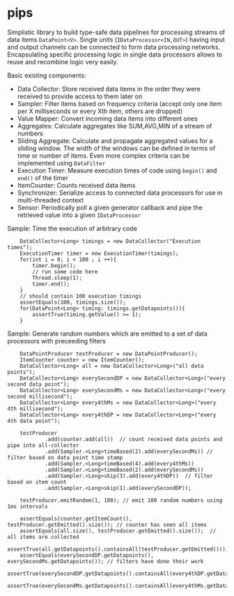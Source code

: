pips
====

Simplistic library to build type-safe data pipelines for processing streams of data items `DataPoint<V>`. Single units (`IDataProcessor<IN,OUT>`)
having input and output channels can be connected to form data processing networks. Encapsulating specific
processing logic in single data processors allows to reuse and recombine logic very easily.

Basic existing components:

+ Data Collector: Store received data items in the order they were received to provide access to them later on
+ Sampler: Filter items based on frequency criteria (accept only one item per X milliseconds or every Xth item, others are dropped)
+ Value Mapper: Convert incoming data items into different ones
+ Aggregates: Calculate aggregates like SUM,AVG,MIN of a stream of numbers
+ Sliding Aggregate: Calculate and propagate aggregated values for a sliding window. The width of the windows can be
defined in terms of time or number of items. Even more complex criteria can be implemented using `DataFilter`
+ Execution Timer: Measure execution times of code using `begin()` and `end()` of the timer
+ ItemCounter: Counts received data items
+ Synchronizer: Serialize access to connected data processors for use in multi-threaded context
+ Sensor: Periodically poll a given generator callback and pipe the retrieved value into a given `IDataProcessor`


Sample: Time the execution of arbitrary code

        DataCollector<Long> timings = new DataCollector("Execution times");
        ExecutionTimer timer = new ExecutionTimer(timings);
        for(int i = 0; i < 100 ; i ++){
            timer.begin();
            // run some code here
            Thread.sleep(1);
            timer.end();
        }
        // should contain 100 execution timings
        assertEquals(100, timings.size());
        for(DataPoint<Long> timing: timings.getDatapoints()){
            assertTrue(timing.getValue() >= 1);
        }



Sample: Generate random numbers which are emitted to a set of data processors with preceeding filters

        DataPointProducer testProducer = new DataPointProducer();
        ItemCounter counter = new ItemCounter();
        DataCollector<Long> all = new DataCollector<Long>("all data points");
        DataCollector<Long> everySecondDP = new DataCollector<Long>("every second data point");
        DataCollector<Long> everySecondMs = new DataCollector<Long>("every second millisecond");
        DataCollector<Long> every4thMs = new DataCollector<Long>("every 4th millisecond");
        DataCollector<Long> every4thDP = new DataCollector<Long>("every 4th data point");

        testProducer
                .add(counter.add(all))  // count received data points and pipe into all-collector
                .add(Sampler.<Long>timeBased(2).add(everySecondMs)) // filter based on data point time stamp
                .add(Sampler.<Long>timeBased(4).add(every4thMs))
                .add(Sampler.<Long>timeBased(2).add(everySecondMs))
                .add(Sampler.<Long>skip(3).add(every4thDP))  // filter based on item count
                .add(Sampler.<Long>skip(1).add(everySecondDP));

        testProducer.emitRandom(1, 100); // emit 100 random numbers using 1ms intervals

        assertEquals(counter.getItemCount(), testProducer.getEmitted().size()); // counter has seen all items
        assertEquals(all.size(), testProducer.getEmitted().size());  // all items are collected
        assertTrue(all.getDatapoints().containsAll(testProducer.getEmitted()));
        assertEquals(everySecondDP.getDatapoints(), everySecondMs.getDatapoints()); // filters have done their work
        assertTrue(everySecondDP.getDatapoints().containsAll(every4thDP.getDatapoints()));
        assertTrue(everySecondMs.getDatapoints().containsAll(every4thMs.getDatapoints()));








